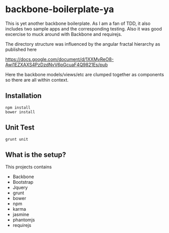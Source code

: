 backbone-boilerplate-ya
=======================

This is yet another backbone boilerplate.  As I am a fan of TDD, it also includes two sample apps and the corresponding testing.  Also it was good excercise to muck around with Backbone and requirejs.

The directory structure was influenced by the angular fractal hierarchy as published here

https://docs.google.com/document/d/1XXMvReO8-Awi1EZXAXS4PzDzdNvV6pGcuaF4Q9821Es/pub 

Here the backbone models/views/etc are clumped together as components so there are all within context.


Installation
-------------
```
npm install
bower install
```

Unit Test
---------
```
grunt unit
```


What is the setup?
--------------
This projects contains

* Backbone
* Bootstrap
* Jquery
* grunt
* bower
* npm
* karma
* jasmine
* phantomjs
* requirejs



